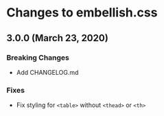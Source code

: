 # Changes to embellish.css

## 3.0.0 (March 23, 2020)

### Breaking Changes

* Add CHANGELOG.md

### Fixes

* Fix styling for `<table>` without `<thead>` or `<th>`
